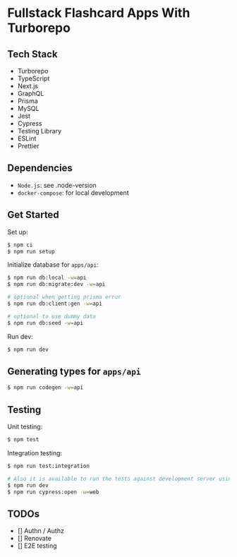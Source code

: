 # Fullstack Flashcard Apps With Turborepo

## Tech Stack

- Turborepo
- TypeScript
- Next.js
- GraphQL
- Prisma
- MySQL
- Jest
- Cypress
- Testing Library
- ESLint
- Prettier

## Dependencies

- `Node.js`: see .node-version
- `docker-compose`: for local development

## Get Started

Set up:

```bash
$ npm ci
$ npm run setup
```

Initialize database for `apps/api`:

```bash
$ npm run db:local -w=api
$ npm run db:migrate:dev -w=api

# optional when getting prisma error
$ npm run db:client:gen -w=api

# optional to use dummy data
$ npm run db:seed -w=api
```

Run dev:

```bash
$ npm run dev
```

## Generating types for `apps/api`

```bash
$ npm run codegen -w=api
```

## Testing

Unit testing:

```bash
$ npm test
```

Integration testing:

```bash
$ npm run test:integration

# Also it is available to run the tests against development server using Cypress' GUI
$ npm run dev
$ npm run cypress:open -w=web
```

## TODOs

- [] Authn / Authz
- [] Renovate
- [] E2E testing
